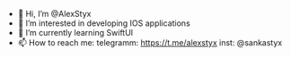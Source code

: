 - 👋 Hi, I’m @AlexStyx
- 👀 I’m interested in developing IOS applications
- 🌱 I’m currently learning SwiftUI
- 📫 How to reach me:
telegramm: https://t.me/alexstyx
inst: @sankastyx

